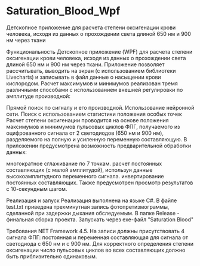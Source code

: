 # Saturation_Blood_Wpf


Детскопное приложение для расчета степени оксигенации крови человека, исходя из данных о прохождении света длиной 650 нм и 900 нм через ткани

Функциональность
Детскопное приложение (WPF) для расчета степени оксигенации крови человека, исходя из данных о прохождении света длиной 650 нм и 900 нм через ткани. Приложение позволяет рассчитывать, выводить на экран (с использованием библиотеки Livecharts) и записывать в файл данные о насыщении крови кислородом. Расчет максимумов и минимумов реализован тремя различными способами с использованием внешней регулировки по амплитуде производной:

Прямой поиск по сигналу и его производной.
Использование нейронной сети.
Поиск с использованием статистики положения особых точек
Расчет степени оксигенации проводится на основе положения максимумов и минимумов пульсовых циклов ФПГ, получаемого из оцифрованного сигнала от 2 светодиодов (650 нм и 900 нм), разделяемого на полную и усиленную переменную составляющую. В приложении предусмотрена возможность предварительной обработки данных:

многократное сглаживание по 7 точкам.
расчет постоянных составляющих (с малой амплитудой), используя данные высокоамплитудного переменного сигнала.
инвертирование постоянных составляющих.
Также предусмотрен просмотр результатов с 10-секундным шагом.

Реализация и запуск
Реализация выполнена на языке C#. В файле test.txt приведена трехминутная запись фотопретизмограммы, сделанной при задержки дыхания обследуемым. В папке Release - финальная сборка проекта. Запускать через exe-файл "Saturation Blood"

Требования
NET Framework 4.5. На записи должны присутствовать 4 сигнала ФПГ: постоянная и переменная составляющая для сигнала от светодиода с 650 нм и с 900 нм. Для корректного определения степени оксигенации число пульсовых циклов во всех составляющих должно быть приблизительно одинаковым.
